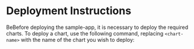 # Deployment Instructions

BeBefore deploying the sample-app, it is necessary to deploy the required charts. To deploy a chart, use the following command, replacing `<chart-name>` with the name of the chart you wish to deploy:

